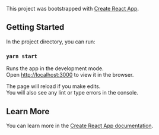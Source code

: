 This project was bootstrapped with [Create React App](https://github.com/facebook/create-react-app).

## Getting Started

In the project directory, you can run:

### `yarn start`

Runs the app in the development mode.<br />
Open [http://localhost:3000](http://localhost:3000) to view it in the browser.

The page will reload if you make edits.<br />
You will also see any lint or type errors in the console.

## Learn More

You can learn more in the [Create React App documentation](https://facebook.github.io/create-react-app/docs/getting-started).